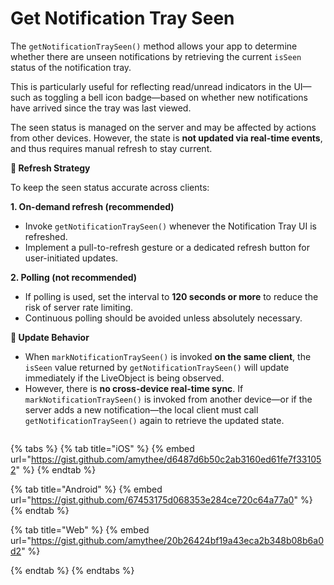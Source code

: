 # Get Notification Tray Seen

The `getNotificationTraySeen()` method allows your app to determine whether there are unseen notifications by retrieving the current `isSeen` status of the notification tray.

This is particularly useful for reflecting read/unread indicators in the UI—such as toggling a bell icon badge—based on whether new notifications have arrived since the tray was last viewed.

The seen status is managed on the server and may be affected by actions from other devices. However, the state is **not updated via real-time events**, and thus requires manual refresh to stay current.

**🔁 Refresh Strategy**

To keep the seen status accurate across clients:

**1. On-demand refresh (recommended)**

* Invoke `getNotificationTraySeen()` whenever the Notification Tray UI is refreshed.
* Implement a pull-to-refresh gesture or a dedicated refresh button for user-initiated updates.

**2. Polling (not recommended)**

* If polling is used, set the interval to **120 seconds or more** to reduce the risk of server rate limiting.
* Continuous polling should be avoided unless absolutely necessary.

**🔄 Update Behavior**

* When `markNotificationTraySeen()` is invoked **on the same client**, the `isSeen` value returned by `getNotificationTraySeen()` will update immediately if the LiveObject is being observed.
* However, there is **no cross-device real-time sync**. If `markNotificationTraySeen()` is invoked from another device—or if the server adds a new notification—the local client must call `getNotificationTraySeen()` again to retrieve the updated state.



<figure><img src="../../../.gitbook/assets/Explore.jpg" alt=""><figcaption></figcaption></figure>

{% tabs %}
{% tab title="iOS" %}
{% embed url="https://gist.github.com/amythee/d6487d6b50c2ab3160ed61fe7f331052" %}
{% endtab %}

{% tab title="Android" %}
{% embed url="https://gist.github.com/67453175d068353e284ce720c64a77a0" %}
{% endtab %}

{% tab title="Web" %}
{% embed url="https://gist.github.com/amythee/20b26424bf19a43eca2b348b08b6a0d2" %}


{% endtab %}
{% endtabs %}
